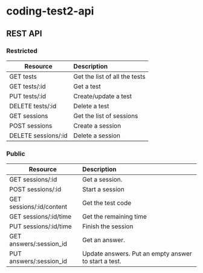 coding-test2-api
================

## REST API

### Restricted

| Resource | Description|
| ------------- |:-----|
| GET tests     | Get the list of all the tests |
| GET tests/:id | Get a test|
| PUT tests/:id | Create/update a test      |
| DELETE tests/:id | Delete a test |
| GET sessions | Get the list of sessions |
| POST sessions | Create a session |
| DELETE sessions/:id | Delete a session |

### Public

| Resource | Description|
| ------------- |:-----|
| GET sessions/:id | Get a session. |
| POST sessions/:id | Start a session |
| GET sessions/:id/content | Get the test code |
| GET sessions/:id/time | Get the remaining time |
| PUT sessions/:id/time | Finish the session |
| GET answers/:session_id | Get an answer. |
| PUT answers/:session_id | Update answers. Put an empty answer to start a test. |
